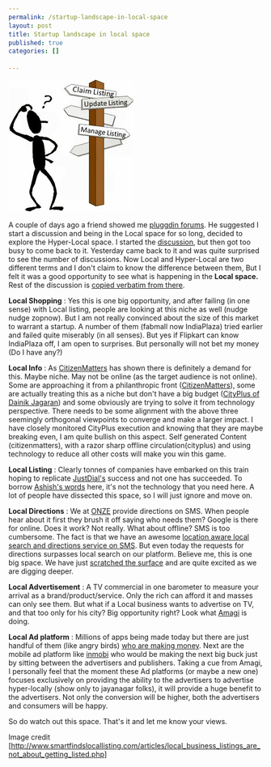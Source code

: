 ```yaml
--- 
permalink: /startup-landscape-in-local-space
layout: post
title: Startup landscape in local space
published: true
categories: []

---
```

<img src="/images/local_business_listing_perspec.png" alt="Startup landscape in local space" />

A couple of days ago a friend showed me <a href="http://pluggd.in/forum">pluggdin forums</a>. He suggested I start a discussion and being in the Local space for so long, decided to explore the Hyper-Local space. I started the <a href="http://www.pluggd.in/forum/discussion/28/what-is-the-best-hyper-local-strategy-for-india">discussion</a>, but then got too busy to come back to it. Yesterday came back to it and was quite surprised to see the number of discussions. Now Local and Hyper-Local are two different terms and I don&#39;t claim to know the difference between them, But I felt it was a good opportunity to see what is happening in the <b>Local space. </b>Rest of the discussion is <a href="http://www.pluggd.in/forum/discussion/comment/59#Comment_59">copied verbatim from there</a>. 

<b>Local Shopping</b> : Yes this is one big opportunity, and after failing (in one sense) with Local listing, people are looking at this niche as well (nudge nudge zopnow). But I am not really convinced about the size of this market to warrant a startup. A number of them (fabmall now IndiaPlaza) tried earlier and failed quite miserably (in all senses). But yes if Flipkart can know IndiaPlaza off, I am open to surprises. But personally will not bet my money (Do I have any?)

<b>Local Info</b> : As <a href="http://bangalore.citizenmatters.in/">CitizenMatters</a> has shown there is definitely a demand for this. Maybe niche. May not be online (as the target audience is not online). Some are approaching it from a philanthropic front (<a href="http://bangalore.citizenmatters.in/">CitizenMatters</a>), some are actually treating this as a niche but don&#39;t have a big budget (<a href="http://www.jagrancityplus.com/">CityPlus of Dainik Jagaran</a>) and some obviously are trying to solve it from technology perspective. There needs to be some alignment with the above three seemingly orthogonal viewpoints to converge and make a larger impact. I have closely monitored CityPlus execution and knowing that they are maybe breaking even, I am quite bullish on this aspect. Self generated Content (citizenmatters), with a razor sharp offline circulation(cityplus) and using technology to reduce all other costs will make you win this game.

<b>Local Listing</b> : Clearly tonnes of companies have embarked on this train hoping to replicate <a href="http://justdial.com">JustDial&#39;s</a> success and not one has succeeded. To borrow <a href="http://www.pluggd.in/forum/discussion/comment/57#Comment_57">Ashish&#39;s words</a> here, it&#39;s not the technology that you need here. A lot of people have dissected this space, so I will just ignore and move on.

<b>Local Directions</b> : We at <a href="http://onze.in">ONZE</a> provide directions on SMS. When people hear about it first they brush it off saying who needs them? Google is there for online. Does it work? Not really. What about offline? SMS is too cumbersome. The fact is that we have an awesome <a href="http://latlong.in">location aware local search and directions service on SMS</a>. But even today the requests for directions surpasses local search on our platform. Believe me, this is one big space. We have just <a href="http://blog.onze.in/online-store-locator">scratched the surface</a> and are quite excited as we are digging deeper.

<b>Local Advertisement</b> : A TV commercial in one barometer to measure your arrival as a brand/product/service. Only the rich can afford it and masses can only see them. But what if a Local business wants to advertise on TV, and that too only for his city? Big opportunity right? Look what <a href="http://amagi.com">Amagi</a> is doing.

<b>Local Ad platform</b> : Millions of apps being made today but there are just handful of them (like angry birds) <a href="http://www.pluggd.in/mobile-app-monetization-options-297/">who are making money</a>. Next are the mobile ad platform like <a href="http://inmobi.com">inmobi</a> who would be making the next big buck just by sitting between the advertisers and publishers. Taking a cue from Amagi, I personally feel that the moment these Ad platforms (or maybe a new one) focuses exclusively on providing the ability to the advertisers to advertise hyper-locally (show only to jayanagar folks), it will provide a huge benefit to the advertisers. Not only the conversion will be higher, both the advertisers and consumers will be happy. 

So do watch out this space. That&#39;s it and let me know your views.

Image credit [<a href="http://www.smartfindslocallisting.com/articles/local_business_listings_are_not_about_getting_listed.php">http://www.smartfindslocallisting.com/articles/local_business_listings_are_not_about_getting_listed.php</a>]
